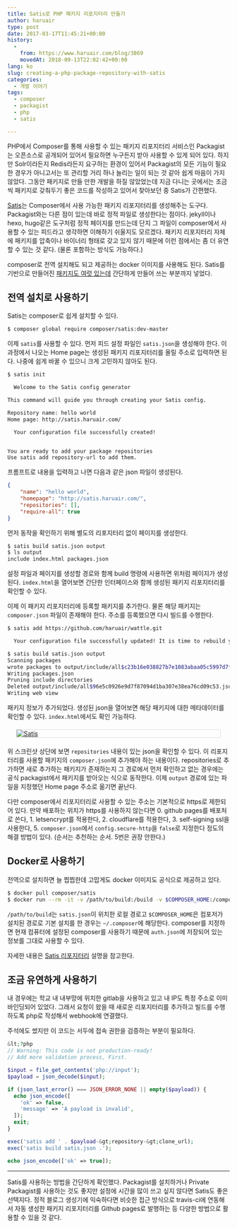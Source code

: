 ```yaml
---
title: Satis로 PHP 패키지 리포지터리 만들기
author: haruair
type: post
date: 2017-03-17T11:45:21+00:00
history:
  - 
    from: https://www.haruair.com/blog/3869
    movedAt: 2018-09-13T22:02:42+00:00
lang: ko
slug: creating-a-php-package-repository-with-satis
categories:
  - 개발 이야기
tags:
  - composer
  - packagist
  - php
  - satis

---
```

PHP에서 Composer를 통해 사용할 수 있는 패키지 리포지터리 서비스인 Packagist는 오픈소스로 공개되어 있어서 필요하면 누구든지 받아 사용할 수 있게 되어 있다. 하지만 Solr이라든지 Redis라든지 요구하는 환경이 있어서 Packagist의 모든 기능이 필요한 경우가 아니고서는 또 관리할 거리 하나 늘리는 일이 되는 것 같아 쉽게 마음이 가지 않았다. 그동안 패키지로 만들 만한 개발을 하질 않았었는데 지금 다니는 곳에서는 조금씩 패키지로 갖춰두기 좋은 코드를 작성하고 있어서 찾아보던 중 Satis가 간편했다.

[Satis][1]는 Composer에서 사용 가능한 패키지 리포지터리를 생성해주는 도구다. Packagist와는 다른 점이 있는데 바로 정적 파일로 생성한다는 점이다. jekyll이나 hexo, hugo같은 도구처럼 정적 페이지를 만드는데 단지 그 파일이 composer에서 사용할 수 있는 피드라고 생각하면 이해하기 쉬울지도 모르겠다. 패키지 리포지터리 자체에 패키지를 압축이나 바이너리 형태로 갖고 있지 않기 때문에 이런 점에서는 좀 더 유연할 수 있는 것 같다. (물론 포함하는 방식도 가능하다.)

composer로 전역 설치해도 되고 제공하는 docker 이미지를 사용해도 된다. Satis를 기반으로 만들어진 [패키지도 여럿 있는데][2] 간단하게 만들어 쓰는 부분까지 넣었다.

## 전역 설치로 사용하기

Satis는 composer로 쉽게 설치할 수 있다.

```bash
$ composer global require composer/satis:dev-master
```

이제 `satis`를 사용할 수 있다. 먼저 피드 설정 파일인 `satis.json`을 생성해야 한다. 이 과정에서 나오는 Home page는 생성된 패키지 리포지터리를 올릴 주소로 입력하면 된다. 나중에 쉽게 바꿀 수 있으니 크게 고민하지 않아도 된다.

```bash
$ satis init

  Welcome to the Satis config generator  

This command will guide you through creating your Satis config.

Repository name: hello world
Home page: http://satis.haruair.com/

  Your configuration file successfully created!  


You are ready to add your package repositories
Use satis add repository-url to add them.
```

프롬프트로 내용을 입력하고 나면 다음과 같은 json 파일이 생성된다.

```json
{
    "name": "hello world",
    "homepage": "http://satis.haruair.com/",
    "repositories": [],
    "require-all": true
}
```

먼저 동작을 확인하기 위해 별도의 리포지터리 없이 페이지를 생성한다.

```bash
$ satis build satis.json output
$ ls output 
include index.html packages.json
```

설정 파일과 페이지를 생성할 경로와 함께 build 명령에 사용하면 위처럼 페이지가 생성된다. `index.html`을 열어보면 간단한 인터페이스와 함께 생성된 패키지 리포지터리를 확인할 수 있다.

이제 이 패키지 리포지터리에 등록할 패키지를 추가한다. 물론 해당 패키지는 `composer.json` 파일이 존재해야 한다. 주소를 등록했으면 다시 빌드를 수행한다.

```bash
$ satis add https://github.com/haruair/wattle.git

  Your configuration file successfully updated! It is time to rebuild your repository  

$ satis build satis.json output
Scanning packages
wrote packages to output/include/all$c23b16e038827b7e1083abaa05c5997d7f334d23.json
Writing packages.json
Pruning include directories
Deleted output/include/all$96e5c0926e9d7f87094d1ba307e38ea76cd09c53.json
Writing web view
```

패키지 정보가 추가되었다. 생성된 json을 열어보면 해당 패키지에 대한 메타데이터를 확인할 수 있다. `index.html`에서도 확인 가능하다.

<div style="border: 1px solid #ddd; margin: 20px;">
  <a data-flickr-embed="true"  href="https://www.flickr.com/photos/90112078@N08/32675193663/in/dateposted-public/" title="Satis"><img src="https://c1.staticflickr.com/1/761/32675193663_194ee095fc_o.png?w=660&#038;ssl=1" alt="Satis" data-recalc-dims="1" /></a>
</div>

위 스크린샷 상단에 보면 `repositories` 내용이 있는 json을 확인할 수 있다. 이 리포지터리를 사용할 패키지의 `composer.json`에 추가해야 하는 내용이다. repositories로 추가하면 새로 추가하는 패키지가 존재하는지 그 경로에서 먼저 확인하고 없는 경우에는 공식 packagist에서 패키지를 받아오는 식으로 동작한다. 이제 `output` 경로에 있는 파일을 지정했던 Home page 주소로 옮기면 끝난다.

다만 composer에서 리포지터리로 사용할 수 있는 주소는 기본적으로 https로 제한되어 있다. 만약 배포하는 위치가 https를 사용하지 않는다면 0. github pages를 배포처로 쓴다, 1. letsencrypt를 적용한다, 2. cloudflare를 적용한다, 3. self-signing ssl을 사용한다, 5. `composer.json`에서 `config.secure-http`을 `false`로 지정한다 정도의 해결 방법이 있다. (순서는 추천하는 순서. 5번은 권장 안한다.)

## Docker로 사용하기

전역으로 설치하면 늘 찝찝한데 고맙게도 docker 이미지도 공식으로 제공하고 있다.

```bash
$ docker pull composer/satis
$ docker run --rm -it -v /path/to/build:/build -v $COMPOSER_HOME:/composer composer/satis
```

`/path/to/build`는 `satis.json`이 위치한 로컬 경로고 `$COMPOSER_HOME`은 컴포저가 설치된 경로로 기본 설치를 한 경우는 `~/.composer`에 해당한다. composer를 지정하면 현재 컴퓨터에 설정된 composer를 사용하기 때문에 `auth.json`에 저장되어 있는 정보를 그대로 사용할 수 있다.

자세한 내용은 [Satis 리포지터리][3] 설명을 참고한다.

## 조금 유연하게 사용하기

내 경우에는 학교 내 내부망에 위치한 gitlab을 사용하고 있고 내 IP도 특정 주소로 이미 바인딩되어 있었다. 그래서 요청이 왔을 때 새로운 리포지터리를 추가하고 빌드를 수행하도록 php로 작성해서 webhook에 연결했다.

주석에도 썼지만 이 코드는 서두에 접속 권한을 검증하는 부분이 필요하다.

```php
&lt;?php
// Warning: This code is not production-ready!
// Add more validation process, First.

$input = file_get_contents('php://input');
$payload = json_decode($input);

if (json_last_error() === JSON_ERROR_NONE || empty($payload)) {
  echo json_encode([
    'ok' => false,
    'message' => 'A payload is invalid',
  ]);
  exit;
}

exec('satis add ' . $payload-&gt;repository-&gt;clone_url);
exec('satis build satis.json .');

echo json_encode(['ok' => true]);
```

* * *

Satis를 사용하는 방법을 간단하게 확인했다. Packagist를 설치하거나 Private Packagist를 사용하는 것도 좋지만 설정에 시간을 많이 쓰고 싶지 않다면 Satis도 좋은 선택지다. 정적 블로그 생성기에 익숙하다면 비슷한 접근 방식으로 travis-ci에 연동해서 자동 생성한 패키지 리포지터리를 Github pages로 발행하는 등 다양한 방법으로 활용할 수 있을 것 같다.

 [1]: https://github.com/composer/satis
 [2]: https://github.com/composer/satis#community-tools
 [3]: https://github.com/composer/satis#run-as-docker-container
